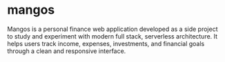 # mangos
Mangos is a personal finance web application developed as a side project to study and experiment with modern full stack, serverless architecture. It helps users track income, expenses, investments, and financial goals through a clean and responsive interface.
